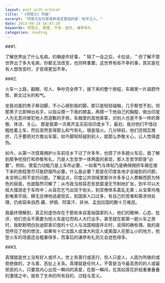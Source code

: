 ```yaml
---
layout: post_with_octocat
title: "《项塔兰》书摘"
excerpt: "项塔兰在印度某种语言里指的是：和平之人。"
date: 2013-09-28 16:47:38
keywords: 项塔兰, 真理, 不幸，虚伪, 谦恭有礼
categories: reading
---
```

###1.

了解世界出了什么毛病，的确是件好事，＂隔了一会之后，卡拉说，＂但了解不管世界出了多大毛病，你都无法改变，也同样重要。这世界有些不幸的事，其实是在有人想改变时，才变得更加不幸。

###2.

火车一上路，戳眼、咬人、争吵完全停下，接下来的整个旅程，车厢里一片装腔作势、斯文过头的和气。

坐我对面的男子移动脚，不小心擦到我的脚。那只是轻轻碰触，几乎察觉不到，但那男子立即伸出右手，以指尖摸一下我的膝盖，再摸一下他自己的胸膛，做出印度人为无意间冒犯他人而道歉的手势。车厢里的其他乘客，对别人也差不多一样的尊敬、体谅、关心。
那是我第一次离开孟买前往印度乡下，最初，我对他们不惜动粗抢着上车，然后突然变得那么和气有礼，很是恼火。几分钟前，他们还相互推挤，几乎要把对方推出车窗，如今脚轻轻碰到别人，就那么恭敬关心，让人觉得虚伪。

如今，从第一次搭乘拥护火车前往乡下过了许多年，也搭了许多趟火车后，我了解到那争抢扭打和恭敬有礼，乃是人生哲学一体两面的表现，那人生哲学即是“必要”。例如，使蛮力动粗乃是上车所必要，一如客气与体贴乃是确保拥挤车厢在接下来的旅程里尽可能舒服所必要。什么是必要？那是在印度各地才会碰到的问题，未言明心照不宣的问题。了解这点，印度公共领域里那许许多多让人费解而蔚为特色的层面，也就豁然可解了：从市政当局容忍贫民窟漫无节制地扩张，到牛可以大摇大摆游走于车阵中；从容忍乞丐出现于街头，到官僚体系紊乱无章；从宝莱坞电影唯美华丽、肆无忌惮地逃避现实，到国家人口过多，有自己的苦难和需求待处理，仍收容来自西 藏、伊朗、阿富汗、非洲、孟加拉国的数十万难民。

我最终理解到，真正的虚伪存在于那些来自富裕国家的人，他们的眼神、心态、批评，他们完全不需要为抢火车座位而和人大打出手。甚至就在那第一趟火车之旅时，我默默明白狄迪耶拿印度的十亿人与法国相提并论时，说得的确有理。我的直觉呼应了他的想法，如果有十亿法国人或澳大利亚人或美国人在那么小的地方，抢登火车的场面还会粗暴得多，而事后的谦恭有礼则又会逊色得多。

###3.

真理就是世上没有好人或坏人。世上有善行或恶行，但人只是人，人因为所做的或拒绝做的，才与善、恶扯上关系。真理就是任何人，不管是当今最高贵的的人或最邪恶的人，只要其内心出现一瞬间的真爱，在那一瞬间，在其如莲花折般重重叠叠的激情之中，就有了生命的所有目的、过程与意义。
